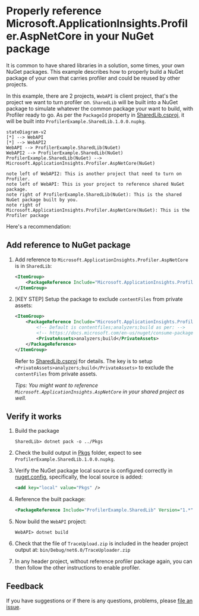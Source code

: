 # Properly reference Microsoft.ApplicationInsights.Profiler.AspNetCore in your NuGet package

It is common to have shared libraries in a solution, some times, your own NuGet packages. This example describes how to properly build a NuGet package of your own that carries profiler and could be reused by other projects.

In this example, there are 2 projects, `WebAPI` is client project, that's the project we want to turn profiler on. `SharedLib` will be built into a NuGet package to simulate whatever the common package your want to build, with Profiler ready to go. As per the `PackageId` property in [SharedLib.csproj](./SharedLib/SharedLib.csproj), it will be built into `ProfilerExample.SharedLib.1.0.0.nupkg`.

```mermaid
stateDiagram-v2
[*] --> WebAPI
[*] --> WebAPI2
WebAPI --> ProfilerExample.SharedLib(NuGet)
WebAPI2 --> ProfilerExample.SharedLib(NuGet)
ProfilerExample.SharedLib(NuGet) --> Microsoft.ApplicationInsights.Profiler.AspNetCore(NuGet)

note left of WebAPI2: This is another project that need to turn on Profiler.
note left of WebAPI: This is your project to reference shared NuGet package.
note right of ProfilerExample.SharedLib(NuGet): This is the shared NuGet package built by you.
note right of Microsoft.ApplicationInsights.Profiler.AspNetCore(NuGet): This is the Profiler package
```

Here's a recommendation:

## Add reference to NuGet package

1. Add reference to `Microsoft.ApplicationInsights.Profiler.AspNetCore` is in `SharedLib`:

    ```xml
    <ItemGroup>
        <PackageReference Include="Microsoft.ApplicationInsights.Profiler.AspNetCore" Version="2.*" />
    </ItemGroup>
    ```

1. [KEY STEP] Setup the package to exclude `contentFiles` from private assets:

    ```xml
    <ItemGroup>
        <PackageReference Include="Microsoft.ApplicationInsights.Profiler.AspNetCore" Version="2.*">
            <!-- Default is contentfiles;analyzers;build as per: -->
            <!-- https://docs.microsoft.com/en-us/nuget/consume-packages/package-references-in-project-files#controlling-dependency-assets -->
            <PrivateAssets>analyzers;build</PrivateAssets>
        </PackageReference>
    </ItemGroup>
    ```
    Refer to [SharedLib.csproj](./SharedLib/SharedLib.csproj) for details. The key is to setup `<PrivateAssets>analyzers;build</PrivateAssets>` to exclude the `contentFiles` from private assets.

    _Tips: You might want to reference `Microsoft.ApplicationInsights.AspNetCore` in your shared project as well._

## Verify it works

1. Build the package

    ```shell
    SharedLib> dotnet pack -o ../Pkgs
    ```

1. Check the build output in [Pkgs](./Pkgs/) folder, expect to see `ProfilerExample.SharedLib.1.0.0.nupkg`.
1. Verify the NuGet package local source is configured correctly in [nuget.config](./nuget.config), specifically, the local source is added:

    ```xml
    <add key="local" value="Pkgs" />
    ```

1. Reference the built package:

    ```xml
    <PackageReference Include="ProfilerExample.SharedLib" Version="1.*" />
    ```

1. Now build the `WebAPI` project:

    ```shell
    WebAPI> dotnet build
    ```

1. Check that the file of `TraceUpload.zip` is included in the header project output at: `bin/Debug/net6.0/TraceUploader.zip`

1. In any header project, without reference profiler package again, you can then follow the other instructions to enable profiler.

## Feedback

If you have suggestions or if there is any questions, problems, please [file an issue](https://github.com/microsoft/ApplicationInsights-Profiler-AspNetCore/issues).